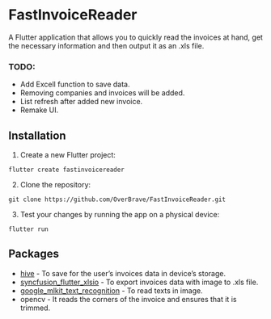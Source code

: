 # FastInvoiceReader

A Flutter application that allows you to quickly read the invoices at hand, get the necessary information and then output it as an .xls file.

### TODO: 
- Add Excell function to save data.
- Removing companies and invoices will be added.
- List refresh after added new invoice.
- Remake UI.

## Installation

1. Create a new Flutter project:
```
flutter create fastinvoicereader
```

2. Clone the repository:
```
git clone https://github.com/OverBrave/FastInvoiceReader.git
```

3. Test your changes by running the app on a physical device:
```
flutter run
```

## Packages

- [hive](https://pub.dev/packages/hive) - To save for the user’s invoices data in device’s storage.
- [syncfusion_flutter_xlsio](https://pub.dev/packages/syncfusion_flutter_xlsio) - To export invoices data with image to .xls file.
- [google_mlkit_text_recognition](https://pub.dev/packages/google_mlkit_text_recognition) - To read texts in image.
- opencv - It reads the corners of the invoice and ensures that it is trimmed.
